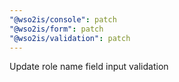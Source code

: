 ```yaml
---
"@wso2is/console": patch
"@wso2is/form": patch
"@wso2is/validation": patch
---
```


Update role name field input validation
